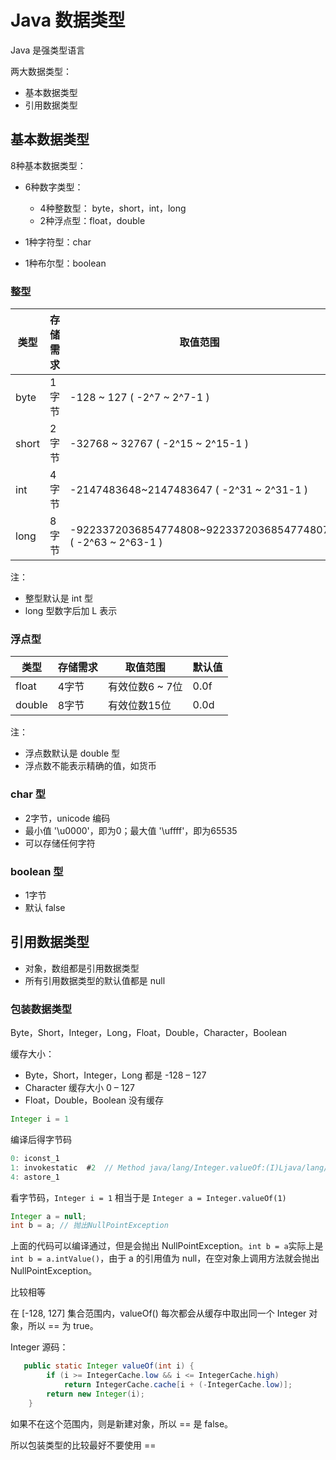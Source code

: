 
# Java 数据类型
Java 是强类型语言 

两大数据类型：
- 基本数据类型
- 引用数据类型

## 基本数据类型
8种基本数据类型：
- 6种数字类型：
    - 4种整数型： byte，short，int，long
    - 2种浮点型：float，double

- 1种字符型：char
- 1种布尔型：boolean

### 整型

类型 | 存储需求 | 取值范围 | 默认值
--- | --- | --- | ---
byte | 1字节 | -128 ~ 127 ( -2^7 ~ 2^7-1 ) | 0
short | 2字节 | -32768 ~ 32767 ( -2^15 ~ 2^15-1 ) | 0
int | 4字节 | -2147483648~2147483647 ( -2^31 ~ 2^31-1 ) | 0
long | 8字节 | -9223372036854774808~9223372036854774807 ( -2^63 ~ 2^63-1 ) | 0L

注：
- 整型默认是 int 型
- long 型数字后加 L 表示

### 浮点型

类型 | 存储需求 | 取值范围 | 默认值
--- | --- | --- | ---
float | 4字节 | 有效位数6 ~ 7位 | 0.0f
double | 8字节 | 有效位数15位 | 0.0d

注：
- 浮点数默认是 double 型
- 浮点数不能表示精确的值，如货币

### char 型
- 2字节，unicode 编码
- 最小值 '\u0000'，即为0；最大值 '\uffff'，即为65535
- 可以存储任何字符

### boolean 型
- 1字节
- 默认 false

## 引用数据类型
- 对象，数组都是引用数据类型
- 所有引用数据类型的默认值都是 null



### 包装数据类型

Byte，Short，Integer，Long，Float，Double，Character，Boolean



缓存大小：

- Byte，Short，Integer，Long 都是 -128 – 127 
- Character 缓存大小 0 – 127 
- Float，Double，Boolean 没有缓存



```java
Integer i = 1
```

编译后得字节码

```java
0: iconst_1
1: invokestatic  #2  // Method java/lang/Integer.valueOf:(I)Ljava/lang/Integer;
4: astore_1
```

看字节码，`Integer i = 1` 相当于是 `Integer a = Integer.valueOf(1)`



```java
Integer a = null;
int b = a; // 抛出NullPointException
```

上面的代码可以编译通过，但是会抛出 NullPointException。`int b = a`实际上是 `int b = a.intValue()`，由于 a 的引用值为 null，在空对象上调用方法就会抛出 NullPointException。



比较相等

在 [-128, 127] 集合范围内，valueOf() 每次都会从缓存中取出同一个 Integer 对象，所以 == 为 true。

Integer 源码：

```java
   public static Integer valueOf(int i) {
        if (i >= IntegerCache.low && i <= IntegerCache.high)
            return IntegerCache.cache[i + (-IntegerCache.low)];
        return new Integer(i);
    }
```

如果不在这个范围内，则是新建对象，所以 == 是 false。



所以包装类型的比较最好不要使用 ==

